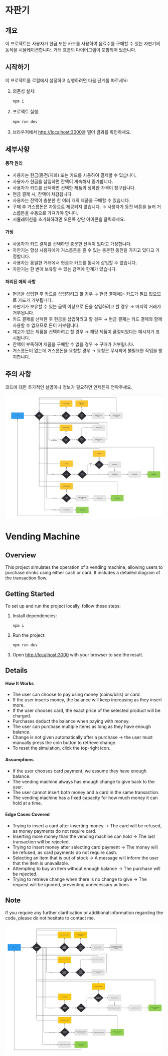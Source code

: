# 자판기

## 개요

이 프로젝트는 사용자가 현금 또는 카드를 사용하여 음료수를 구매할 수 있는 자판기의 동작을 시뮬레이션합니다. 거래 흐름의 다이어그램이 포함되어 있습니다.

## 시작하기

이 프로젝트를 로컬에서 설정하고 실행하려면 다음 단계를 따르세요:

1. 의존성 설치:

   ```bash
   npm i
   ```

2. 프로젝트 실행:

   ```bash
   npm run dev
   ```

3. 브라우저에서 [http://localhost:3000](http://localhost:3000)을 열어 결과를 확인하세요.

## 세부사항

#### 동작 원리

- 사용자는 현금(동전/지폐) 또는 카드를 사용하여 결제할 수 있습니다.
- 사용자가 현금을 삽입하면 잔액이 계속해서 증가합니다.
- 사용자가 카드를 선택하면 선택한 제품의 정확한 가격이 청구됩니다.
- 현금 결제 시, 잔액이 차감됩니다.
- 사용자는 잔액이 충분한 한 여러 개의 제품을 구매할 수 있습니다.
- 구매 후 거스름돈은 자동으로 제공되지 않습니다. → 사용자가 동전 버튼을 눌러 거스름돈을 수동으로 가져가야 합니다.
- 시뮬레이션을 초기화하려면 오른쪽 상단 아이콘을 클릭하세요.

#### 가정

- 사용자가 카드 결제를 선택하면 충분한 잔액이 있다고 가정합니다.
- 자판기는 항상 사용자에게 거스름돈을 줄 수 있는 충분한 동전을 가지고 있다고 가정합니다.
- 사용자는 동일한 거래에서 현금과 카드를 동시에 삽입할 수 없습니다.
- 자판기는 한 번에 보유할 수 있는 금액에 한계가 있습니다.

#### 처리된 예외 사항

- 현금을 삽입한 후 카드를 삽입하려고 할 경우 → 현금 결제에는 카드가 필요 없으므로 카드가 거부됩니다.
- 자판기가 보유할 수 있는 금액 이상으로 돈을 삽입하려고 할 경우 → 마지막 거래가 거부됩니다.
- 카드 결제를 선택한 후 현금을 삽입하려고 할 경우 → 현금 결제는 카드 결제와 함께 사용할 수 없으므로 돈이 거부됩니다.
- 재고가 없는 제품을 선택하려고 할 경우 → 해당 제품이 품절되었다는 메시지가 표시됩니다.
- 잔액이 부족하여 제품을 구매할 수 없을 경우 → 구매가 거부됩니다.
- 거스름돈이 없는데 거스름돈을 요청할 경우 → 요청은 무시되어 불필요한 작업을 방지합니다.

## 주의 사항

코드에 대한 추가적인 설명이나 정보가 필요하면 언제든지 연락주세요.

<img src="screenshots/diagram-kr.png"/>

# Vending Machine

## Overview

This project simulates the operation of a vending machine, allowing users to purchase drinks using either cash or card. It includes a detailed diagram of the transaction flow.

## Getting Started

To set up and run the project locally, follow these steps:

1. Install dependencies:

   ```bash
   npm i
   ```

2. Run the project:

   ```bash
   npm run dev
   ```

3. Open [http://localhost:3000](http://localhost:3000) with your browser to see the result.

## Details

#### How It Works

- The user can choose to pay using money (coins/bills) or card.
- If the user inserts money, the balance will keep increasing as they insert more.
- If the user chooses card, the exact price of the selected product will be charged.
- Purchases deduct the balance when paying with money.
- The user can purchase multiple items as long as they have enough balance.
- Change is not given automatically after a purchase → the user must manually press the coin button to retrieve change.
- To reset the simulation, click the top-right icon.

#### Assumptions

- If the user chooses card payment, we assume they have enough balance.
- The vending machine always has enough change to give back to the user.
- The user cannot insert both money and a card in the same transaction.
- The vending machine has a fixed capacity for how much money it can hold at a time.

#### Edge Cases Covered

- Trying to insert a card after inserting money → The card will be refused, as money payments do not require card.
- Inserting more money than the vending machine can hold → The last transaction will be rejected.
- Trying to insert money after selecting card payment → The money will be refused, as card payments do not require cash.
- Selecting an item that is out of stock → A message will inform the user that the item is unavailable.
- Attempting to buy an item without enough balance → The purchase will be rejected.
- Trying to retrieve change when there is no change to give → The request will be ignored, preventing unnecessary actions.

## Note

If you require any further clarification or additional information regarding the code, please do not hesitate to contact me.

<img src="screenshots/diagram-en.png"/>
